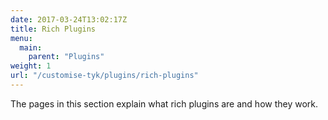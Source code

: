 ```yaml
---
date: 2017-03-24T13:02:17Z
title: Rich Plugins
menu:
  main:
    parent: "Plugins"
weight: 1
url: "/customise-tyk/plugins/rich-plugins"
---
```


The pages in this section explain what rich plugins are and how they work.